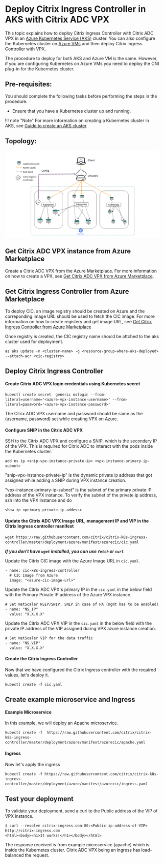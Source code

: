 # Deploy Citrix Ingress Controller in AKS with Citrix ADC VPX

This topic explains how to deploy Citrix Ingress Controller with Citrix ADC VPX in an [Azure Kubernetes Service (AKS)](https://azure.microsoft.com/en-in/services/kubernetes-service/) cluster. You can also configure the Kubernetes cluster on [Azure VMs](https://azure.microsoft.com/en-in/services/virtual-machines/) and then deploy Citrix Ingress Controller with VPX.

The procedure to deploy for both AKS and Azure VM is the same. However, if you are configuring Kubernetes on Azure VMs you need to deploy the CNI plug-in for the Kubernetes cluster.


## Pre-requisites:

You should complete the following tasks before performing the steps in the procedure.

-  Ensure that you have a Kubernetes cluster up and running.

!!! note "Note"
    For more information on creating a Kubernetes cluster in AKS, see [Guide to create an AKS cluster](https://github.com/citrix/citrix-k8s-ingress-controller/blob/master/deployment/azure/create-aks/README.md).


## Topology:

![](https://raw.githubusercontent.com/citrix/citrix-k8s-ingress-controller/master/docs/media/singletopology.png)

## Get Citrix ADC VPX instance from Azure Marketplace

Create a Citrix ADC VPX from the Azure Marketplace. 
For more information on how to create a VPX, see [Get Citrix ADC VPX from Azure Marketplace](https://github.com/citrix/citrix-k8s-ingress-controller/blob/master/docs/deploy/azure-vpx.md).


## Get Citrix Ingress Controller from Azure Marketplace

To deploy CIC, an image registry should be created on Azure and the correponding image URL should be used to fetch the CIC image.
For more information on how to create registery and get image URL, see [Get Citrix Ingress Controller from Azure Marketplace](https://github.com/citrix/citrix-k8s-ingress-controller/blob/master/docs/deploy/azure-cic-url.md)

Once registry is created, the CIC registry name should be attched to the aks cluster used for deployment.
```
az aks update -n <cluster-name> -g <resource-group-where-aks-deployed> --attach-acr <cic-registry>
```

## Deploy Citrix Ingress Controller


#### Create Citrix ADC VPX login credentials using Kubernetes secret

```
kubectl create secret  generic nslogin --from-literal=username='<azure-vpx-instance-username>' --from-literal=password='<azure-vpx-instance-password>'
```

The Citrix ADC VPX username and password should be same as the (username, password) set while creating VPX on Azure.


#### Configure SNIP in the Citrix ADC VPX

SSH to the Citrix ADC VPX and configure a SNIP, which is the secondary IP of the VPX.
This is required for Citrix ADC to interact with the pods inside the Kubernetes cluster.

```
add ns ip <snip-vpx-instance-private-ip> <vpx-instance-primary-ip-subnet>
```

"snip-vpx-instance-private-ip" is the dynamic private ip address that got assigned while adding a SNIP during VPX instance creation.

"vpx-instance-primary-ip-subnet" is the subnet of the primary private IP address of the VPX instance. To verify the subnet of the private ip address, ssh into the VPX instance and do 
```
show ip <primary-private-ip-addess> 
```

#### Update the Citrix ADC VPX Image URL, management IP and VIP in the Citrix Ingress controller manifest

```
wget https://raw.githubusercontent.com/citrix/citrix-k8s-ingress-controller/master/deployment/azure/manifest/azurecic/cic.yaml
```

***If you don't have `wget` installed, you can use `fetch` or `curl`***

Update the Citrix CIC image with the Azure Image URL in `cic.yaml`. 
```
- name: cic-k8s-ingress-controller
  # CIC Image from Azure
  image: "<azure-cic-image-url>"
```

Update the Citrix ADC VPX's primary IP in the `cic.yaml` in the below field with the Primary Private IP address of the Azure VPX instance.

```
# Set NetScaler NSIP/SNIP, SNIP in case of HA (mgmt has to be enabled) 
- name: "NS_IP"
  value: "X.X.X.X"
```

Update the Citrix ADC VPX VIP in the `cic.yaml` in the below field with the private IP address of the VIP assigned during VPX azure instance creation.

```
# Set NetScaler VIP for the data traffic
- name: "NS_VIP"
  value: "X.X.X.X"
```

#### Create the Citrix Ingress Controller

Now that we have configured the Citrix Ingress controller with the required values, let's deploy it.

```
kubectl create -f cic.yaml
```

## Create example microservice and Ingress

#### Example Microservice

In this example, we will deploy an Apache microservice.


```
kubectl create -f  https://raw.githubusercontent.com/citrix/citrix-k8s-ingress-controller/master/deployment/azure/manifest/azurecic/apache.yaml
```

#### Ingress

Now let's apply the ingress 

```
kubectl create -f https://raw.githubusercontent.com/citrix/citrix-k8s-ingress-controller/master/deployment/azure/manifest/azurecic/ingress.yaml
```

## Test your deployment

To validate your deployment, send a curl to the Public address of the VIP of VPX instance.

```
$ curl --resolve citrix-ingress.com:80:<Public-ip-address-of-VIP> http://citrix-ingress.com
<html><body><h1>It works!</h1></body></html>
```

The response received is from example microservice (apache) which is inside the Kubernetes cluster. Citrix ADC VPX being an ingress has load-balanced the request.

